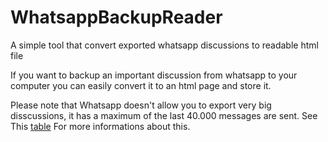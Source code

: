 # WhatsappBackupReader
A simple tool that convert exported whatsapp discussions to readable html file

If you want to backup an important discussion from whatsapp to your computer you can easily convert it to an html page and store it.

Please note that Whatsapp doesn't allow you to export very big disscussions, it has a maximum of the last 40.000 messages are sent.
See This [table](https://cwmn.000webhostapp.com/whatsapplimittable.jpg) For more informations about this.
